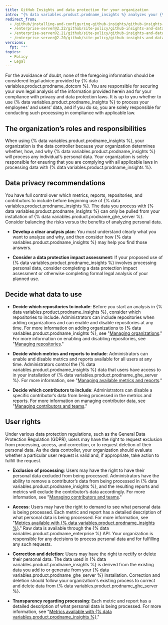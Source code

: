 ```yaml
---
title: GitHub Insights and data protection for your organization
intro: "{% data variables.product.prodname_insights %} analyzes your {% data variables.product.prodname_ghe_server %} data. This data could include personal data of individuals in your organization who may have the right to understand how such personal data is being used."
redirect_from:
  - /github/installing-and-configuring-github-insights/github-insights-and-data-protection-for-your-organization
  - /enterprise-server@2.22/github/site-policy/github-insights-and-data-protection-for-your-organization
  - /enterprise-server@2.21/github/site-policy/github-insights-and-data-protection-for-your-organization
  - /enterprise-server@2.20/github/site-policy/github-insights-and-data-protection-for-your-organization
versions:
  fpt: "*"
topics:
  - Policy
  - Legal
---
```


For the avoidance of doubt, none of the foregoing information should be considered legal advice provided by {% data variables.product.prodname_dotcom %}. You are responsible for securing your own legal analysis of the information provided herein and for your compliance with privacy and data protection laws. It is up to you whether to use {% data variables.product.prodname_insights %} to process your employees’ and users’ data, and if you do so, you are solely responsible for conducting such processing in compliance with applicable law.

## The organization’s roles and responsibilities

When using {% data variables.product.prodname_insights %}, your organization is the data controller because your organization determines whether, how, and why {% data variables.product.prodname_insights %} will process any individual’s personal data. Your organization is solely responsible for ensuring that you are complying with all applicable laws in processing data with {% data variables.product.prodname_insights %}.

## Data privacy recommendations

You have full control over which metrics, reports, repositories, and contributors to include before beginning use of {% data variables.product.prodname_insights %}. The data you process with {% data variables.product.prodname_insights %} can only be pulled from your installation of {% data variables.product.prodname_ghe_server %}. Consider balancing the risks versus the benefits of analyzing personal data.

- **Develop a clear analysis plan**: You must understand clearly what you want to analyze and why, and then consider how {% data variables.product.prodname_insights %} may help you find those answers.

- **Consider a data protection impact assessment**: If your proposed use of {% data variables.product.prodname_insights %} involves processing personal data, consider completing a data protection impact assessment or otherwise completing formal legal analysis of your planned use.

## Decide what data to use

- **Decide which repositories to include**: Before you start an analysis in {% data variables.product.prodname_insights %}, consider which repositories to include. Administrators can include repositories when adding organizations and can enable and disable repositories at any time. For more information on adding organizations to {% data variables.product.prodname_insights %}, see "[Managing organizations](/insights/installing-and-configuring-github-insights/managing-organizations)." For more information on enabling and disabling repositories, see "[Managing repositories](/insights/installing-and-configuring-github-insights/managing-repositories)."

- **Decide which metrics and reports to include**: Administrators can enable and disable metrics and reports available for all users at any time. Administrators control the {% data variables.product.prodname_insights %} data that users have access to in your installation of {% data variables.product.prodname_ghe_server %}. For more information, see "[Managing available metrics and reports](/insights/installing-and-configuring-github-insights/managing-available-metrics-and-reports)."

- **Decide which contributors to include**: Administrators can disable a specific contributor’s data from being processed in the metrics and reports. For more information on managing contributor data, see "[Managing contributors and teams](/insights/installing-and-configuring-github-insights/managing-contributors-and-teams)."

## User rights

Under various data protection regulations, such as the General Data Protection Regulation (GDPR), users may have the right to request exclusion from processing, access, and correction, or to request deletion of their personal data. As the data controller, your organization should evaluate whether a particular user request is valid and, if appropriate, take action to fulfill the request.

- **Exclusion of processing**: Users may have the right to have their personal data excluded from being processed. Administrators have the ability to remove a contributor’s data from being processed in {% data variables.product.prodname_insights %}, and the resulting reports and metrics will exclude the contributor’s data accordingly. For more information, see "[Managing contributors and teams](/insights/installing-and-configuring-github-insights/managing-contributors-and-teams)."

- **Access**: Users may have the right to demand to see what personal data is being processed. Each metric and report has a detailed description of what personal data is being processed. For more information, see "[Metrics available with {% data variables.product.prodname_insights %}](/insights/exploring-your-usage-of-github-enterprise/metrics-available-with-github-insights)." Raw data is available through the {% data variables.product.prodname_enterprise %} API. Your organization is responsible for any decisions to process personal data and for fulfilling any such requests.

- **Correction and deletion**: Users may have the right to rectify or delete their personal data. The data used in {% data variables.product.prodname_insights %} is derived from the existing data you add to or generate from your {% data variables.product.prodname_ghe_server %} installation. Correction and deletion should follow your organization's existing process to correct and delete data from {% data variables.product.prodname_ghe_server %}.

- **Transparency regarding processing**: Each metric and report has a detailed description of what personal data is being processed. For more information, see "[Metrics available with {% data variables.product.prodname_insights %}](/insights/exploring-your-usage-of-github-enterprise/metrics-available-with-github-insights)."
